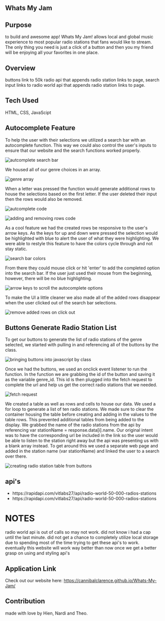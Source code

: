 ## Whats My Jam

## Purpose
to build and awesome app!
     Whats My Jam! allows local and global music experience to most popular 
                        radio stations that fans would like to stream. The 
                        only thing you need is just a click of a button and then you my friend will be 
                        enjoying all your favorites in one place.
    
 ## Overview
  buttons link to 50k radio api that appends radio station links to page, search input links to radio world api that appends radio station links to page.
 
 ## Tech Used
 HTML, CSS, JavaScipt
    
## Autocomplete Feature
To help the user with their selections we utilized a search bar with an autocomplete function. This way we could also control the user's inputs to ensure that our website and the search functions worked properly. 

![autcomplete search bar](./assets/images/autocompletebar.png)

We housed all of our genre choices in an array.

![genre array](./assets/images/genrearray.png)

When a letter was pressed the function would generate additional rows to house the selections based on the first letter. If the user deleted their input then the rows would also be removed. 

![autcomplete code](./assets/images/autocompletefunction.png)

![adding and removing rows code](./assets/images/autocompleteaddorremoverows.png)

As a cool feature we had the created rows be responsive to the user's arrow keys. As the keys for up and down were pressed the selection would be highlighted with blue to alert the user of what they were highlighting. We were able to restyle this feature to have the colors cycle through and not stay static. 

![search bar colors](./assets/images/searchbarcolors.png)

From there they could mouse click or hit 'enter' to add the completed option into the search bar. If the user just used their mouse from the beginning, however, there will be no blue highlighting.

![arrow keys to scroll the autocomplete options](./assets/images/autocompletearrowkeys.png)

To make the UI a little cleaner we also made all of the added rows disappear when the user clicked out of the search bar selections. 

![remove added rows on click out](./assets/images/autocompletecloserows.png)

## Buttons Generate Radio Station List
To get our buttons to generate the list of radio stations of the genre selected, we started with pulling in and referencing all of the buttons by the class.

![bringing buttons into javascript by class](./assets/images/gatherbuttonclass.png)

Once we had the buttons, we used an onclick event listener to run the function. In the function we are grabbing the id of the button and saving it as the variable genre_id. This id is then plugged into the fetch request to complete the url and help us get the correct radio stations that we needed. 

![fetch request](./assets/images/fetchrequest.png)

We created a table as well as rows and cells to house our data. We used a for loop to generate a list of ten radio stations. We made sure to clear the container housing the table before creating and adding in the values to the table rows. This prevented additional tables from being added to the display. We grabbed the name of the radio stations from the api by referencing var stationName = response.data[i].name. Our original intent was to have the corresponding url be included in the link so the user would be able to listen to the station right away but the api was presenting us with a blank array instead. To get around this we used a separate web page and added in the station name (var stationName) and linked the user to a search over there. 

![creating radio station table from buttons](./assets/images/radioapitable.png)


## api's
<ul>
     <li>
https://rapidapi.com/vitlabs27/api/radio-world-50-000-radios-stations
     </li>
     <li>
https://rapidapi.com/vitlabs27/api/radio-world-50-000-radios-stations
     </li>
     </ul>
     
# NOTES
radio world api is out of calls so may not work. did not know i had a cap until the last minute.
did not get a chance to completely utilize local storage due to spending most of the time trying to get these api's to work.
eventually this website will work way better than now once we get a better grasp on using and styling api's

## Application Link
Check out our website here: https://cannibalclarence.github.io/Whats-My-Jam/

## Contribution
made with love by Hien, Nardi and Theo.

